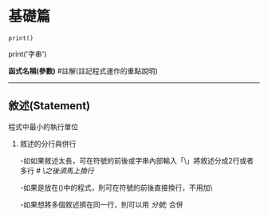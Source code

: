 # 基礎篇
`print()`

print('字串')

**函式名稱(參數)**  #註解(註記程式運作的重點說明)

---

## 敘述(Statement)
程式中最小的執行單位
1. 敘述的分行與併行

   -如如果敘述太長，可在符號的前後或字串內部輸入「\」將敘述分成2行或者多行       # _\之後須馬上換行_
   
   -如果是放在()中的程式，則可在符號的前後直接換行，不用加\
   
   -如果想將多個敘述擠在同一行，則可以用 _分號;_ 合併
